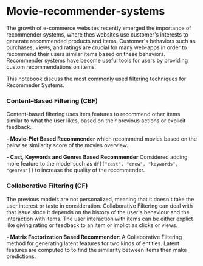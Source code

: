 # Movie-recommender-systems

The growth of e-commerce websites recently emerged the importance of recommender systems, where thes websites use customer's interests to generate recommended products and items. Customer's behaviors such as purchases, views, and ratings are crucial for many web-apps in order to recommend their users similar items based on these behaviors. Recommender systems have become useful tools for users by providing custom recommendations on items.

This notebook discuss the most commonly used filtering techniques for Recommeder Systems.

### Content–Based Filtering (CBF)
Content-based filtering uses item features to recommend other items similar to what the user likes, based on their previous actions or explicit feedback.

**- Movie-Plot Based Recommender** which recommend movies based on the pairwise similarity score of the movies overview.

**- Cast, Keywords and Genres Based Recommender** Considered adding more feature to the model such as `df[["cast", "crew", "keywords", "genres"]]` to increase the quality of the recommender.

### Collaborative Filtering (CF)
The previous models are not personalized, meaning that it doesn't take the user interest or taste in consideration. 
Collaborative Filtering can deal with that issue since it depends on the history of the user's behaviour and the interaction with items.
The user interaction with items can be either explict like giving rating or feedback to an item or implict as clicks or views.

**- Matrix Factorization Based Recommender**: A Collaborative Filtering method for generating latent features for two kinds of entities. Latent features are computed to
to find the similarity between items then make predictions.


